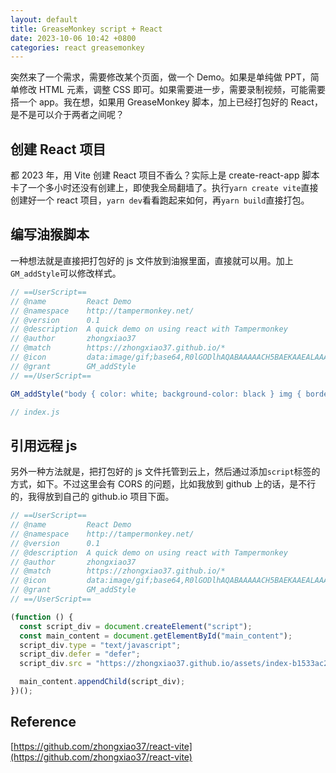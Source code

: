 ```yaml
---
layout: default
title: GreaseMonkey script + React
date: 2023-10-06 10:42 +0800
categories: react greasemonkey
---
```


突然来了一个需求，需要修改某个页面，做一个 Demo。如果是单纯做 PPT，简单修改 HTML 元素，调整 CSS 即可。如果需要进一步，需要录制视频，可能需要搭一个 app。我在想，如果用 GreaseMonkey 脚本，加上已经打包好的 React，是不是可以介于两者之间呢？

## 创建 React 项目

都 2023 年，用 Vite 创建 React 项目不香么？实际上是 create-react-app 脚本卡了一个多小时还没有创建上，即使我全局翻墙了。执行`yarn create vite`直接创建好一个 react 项目，`yarn dev`看看跑起来如何，再`yarn build`直接打包。

## 编写油猴脚本

一种想法就是直接把打包好的 js 文件放到油猴里面，直接就可以用。加上`GM_addStyle`可以修改样式。

```javascript
// ==UserScript==
// @name         React Demo
// @namespace    http://tampermonkey.net/
// @version      0.1
// @description  A quick demo on using react with Tampermonkey
// @author       zhongxiao37
// @match        https://zhongxiao37.github.io/*
// @icon         data:image/gif;base64,R0lGODlhAQABAAAAACH5BAEKAAEALAAAAAABAAEAAAICTAEAOw==
// @grant        GM_addStyle
// ==/UserScript==

GM_addStyle("body { color: white; background-color: black } img { border: 0 }");

// index.js
```

## 引用远程 js

另外一种方法就是，把打包好的 js 文件托管到云上，然后通过添加`script`标签的方式，如下。不过这里会有 CORS 的问题，比如我放到 github 上的话，是不行的，我得放到自己的 github.io 项目下面。

```javascript
// ==UserScript==
// @name         React Demo
// @namespace    http://tampermonkey.net/
// @version      0.1
// @description  A quick demo on using react with Tampermonkey
// @author       zhongxiao37
// @match        https://zhongxiao37.github.io/*
// @icon         data:image/gif;base64,R0lGODlhAQABAAAAACH5BAEKAAEALAAAAAABAAEAAAICTAEAOw==
// @grant        GM_addStyle
// ==/UserScript==

(function () {
  const script_div = document.createElement("script");
  const main_content = document.getElementById("main_content");
  script_div.type = "text/javascript";
  script_div.defer = "defer";
  script_div.src = "https://zhongxiao37.github.io/assets/index-b1533ac2.js";

  main_content.appendChild(script_div);
})();
```

## Reference

[https://github.com/zhongxiao37/react-vite](https://github.com/zhongxiao37/react-vite)
